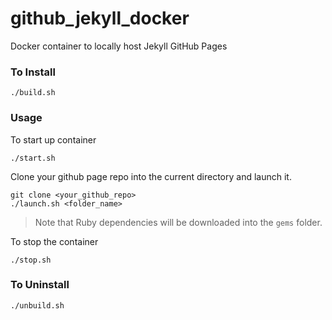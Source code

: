 # github_jekyll_docker

Docker container to locally host Jekyll GitHub Pages

### To Install

    ./build.sh

### Usage

To start up container

    ./start.sh

Clone your github page repo into the current directory and launch it.

    git clone <your_github_repo>
    ./launch.sh <folder_name>

> Note that Ruby dependencies will be downloaded into the `gems` folder.

To stop the container

    ./stop.sh

### To Uninstall

    ./unbuild.sh
